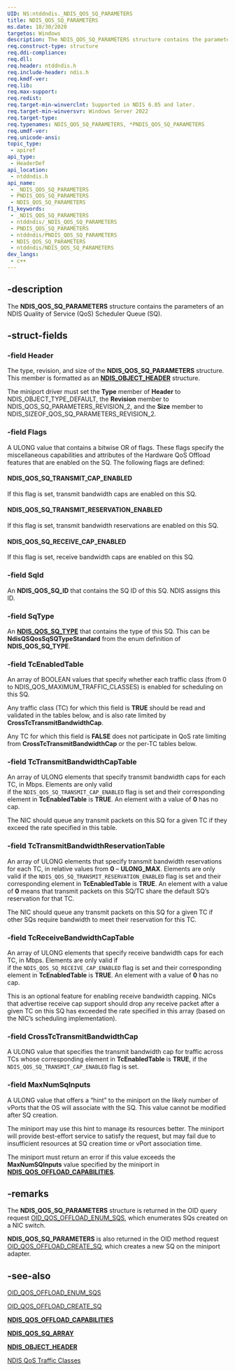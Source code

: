 ```yaml
---
UID: NS:ntddndis._NDIS_QOS_SQ_PARAMETERS
title: NDIS_QOS_SQ_PARAMETERS
ms.date: 10/30/2020
targetos: Windows
description: The NDIS_QOS_SQ_PARAMETERS structure contains the parameters of an NDIS Quality of Service (QoS) Scheduler Queue (SQ).
req.construct-type: structure
req.ddi-compliance: 
req.dll: 
req.header: ntddndis.h
req.include-header: ndis.h
req.kmdf-ver: 
req.lib: 
req.max-support: 
req.redist: 
req.target-min-winverclnt: Supported in NDIS 6.85 and later.
req.target-min-winversvr: Windows Server 2022
req.target-type: 
req.typenames: NDIS_QOS_SQ_PARAMETERS, *PNDIS_QOS_SQ_PARAMETERS
req.umdf-ver: 
req.unicode-ansi: 
topic_type:
 - apiref
api_type:
 - HeaderDef
api_location:
 - ntddndis.h
api_name:
 - _NDIS_QOS_SQ_PARAMETERS
 - PNDIS_QOS_SQ_PARAMETERS
 - NDIS_QOS_SQ_PARAMETERS
f1_keywords:
 - _NDIS_QOS_SQ_PARAMETERS
 - ntddndis/_NDIS_QOS_SQ_PARAMETERS
 - PNDIS_QOS_SQ_PARAMETERS
 - ntddndis/PNDIS_QOS_SQ_PARAMETERS
 - NDIS_QOS_SQ_PARAMETERS
 - ntddndis/NDIS_QOS_SQ_PARAMETERS
dev_langs:
 - c++
---
```


## -description

The **NDIS_QOS_SQ_PARAMETERS** structure contains the parameters of an NDIS Quality of Service (QoS) Scheduler Queue (SQ).

## -struct-fields

### -field Header

The type, revision, and size of the **NDIS_QOS_SQ_PARAMETERS** structure. This member is formatted as an [**NDIS_OBJECT_HEADER**](../objectheader/ns-objectheader-ndis_object_header.md) structure.

The miniport driver must set the **Type** member of **Header** to NDIS_OBJECT_TYPE_DEFAULT, the **Revision** member to NDIS_QOS_SQ_PARAMETERS_REVISION_2, and the **Size** member to NDIS_SIZEOF_QOS_SQ_PARAMETERS_REVISION_2.

### -field Flags

A ULONG value that contains a bitwise OR of flags. These flags specify the miscellaneous capabilities and attributes of the Hardware QoS Offload features that are enabled on the SQ. The following flags are defined:

#### NDIS_QOS_SQ_TRANSMIT_CAP_ENABLED

If this flag is set, transmit bandwidth caps are enabled on this SQ.

#### NDIS_QOS_SQ_TRANSMIT_RESERVATION_ENABLED

If this flag is set, transmit bandwidth reservations are enabled on this SQ.

#### NDIS_QOS_SQ_RECEIVE_CAP_ENABLED

If this flag is set, receive bandwidth caps are enabled on this SQ.

### -field SqId

An **NDIS_QOS_SQ_ID** that contains the SQ ID of this SQ. NDIS assigns this ID.

### -field SqType

An [**NDIS_QOS_SQ_TYPE**](ne-ntddndis-ndis_qos_sq_type.md) that contains the type of this SQ. This can be **NdisQSQosSqSQTypeStandard** from the enum definition of **NDIS_QOS_SQ_TYPE**.

### -field TcEnabledTable

An array of BOOLEAN values that specify whether each traffic class (from 0 to NDIS_QOS_MAXIMUM_TRAFFIC_CLASSES) is enabled for scheduling on this SQ.  

Any traffic class (TC) for which this field is **TRUE** should be read and validated in the tables below, and is also rate limited by **CrossTcTransmitBandwidthCap**.

Any TC for which this field is **FALSE** does not participate in QoS rate limiting from **CrossTcTransmitBandwidthCap** or the per-TC tables below.

### -field TcTransmitBandwidthCapTable

An array of ULONG elements that specify transmit bandwidth caps for each TC, in Mbps. Elements are only valid if the `NDIS_QOS_SQ_TRANSMIT_CAP_ENABLED` flag is set and their corresponding element in **TcEnabledTable** is **TRUE**. An element with a value of **0** has no cap.

The NIC should queue any transmit packets on this SQ for a given TC if they exceed the rate specified in this table.

### -field TcTransmitBandwidthReservationTable

An array of ULONG elements that specify transmit bandwidth reservations for each TC, in relative values from **0** – **ULONG_MAX**. Elements are only valid if the `NDIS_QOS_SQ_TRANSMIT_RESERVATION_ENABLED` flag is set and their corresponding element in **TcEnabledTable** is **TRUE**. An element with a value of **0** means that transmit packets on this SQ/TC share the default SQ’s reservation for that TC.

The NIC should queue any transmit packets on this SQ for a given TC if other SQs require bandwidth to meet their reservation for this TC.

### -field TcReceiveBandwidthCapTable

An array of ULONG elements that specify receive bandwidth caps for each TC, in Mbps. Elements are only valid if if the `NDIS_QOS_SQ_RECEIVE_CAP_ENABLED` flag is set and their corresponding element in **TcEnabledTable** is **TRUE**. An element with a value of **0** has no cap.

This is an optional feature for enabling receive bandwidth capping. NICs that advertise receive cap support should drop any receive packet after a given TC on this SQ has exceeded the rate specified in this array (based on the NIC’s scheduling implementation).  

### -field CrossTcTransmitBandwidthCap

A ULONG value that specifies the transmit bandwidth cap for traffic across TCs whose corresponding element in **TcEnabledTable** is **TRUE**, if the `NDIS_QOS_SQ_TRANSMIT_CAP_ENABLED` flag is set.

### -field MaxNumSqInputs

A ULONG value that offers a “hint” to the miniport on the likely number of vPorts that the OS will associate with the SQ. This value cannot be modified after SQ creation.

The miniport may use this hint to manage its resources better. The miniport will provide best-effort service to satisfy the request, but may fail due to insufficient resources at SQ creation time or vPort association time.

The miniport must return an error if this value exceeds the **MaxNumSQInputs** value specified by the miniport in [**NDIS_QOS_OFFLOAD_CAPABILITIES**](ns-ntddndis-ndis_qos_offload_capabilities.md).

## -remarks

The **NDIS_QOS_SQ_PARAMETERS** structure is returned in the OID query request [OID_QOS_OFFLOAD_ENUM_SQS](/windows-hardware/drivers/network/oid-qos-offload-enum-sqs), which enumerates SQs created on a NIC switch.

**NDIS_QOS_SQ_PARAMETERS** is also returned in the OID method request [OID_QOS_OFFLOAD_CREATE_SQ](/windows-hardware/drivers/network/oid-qos-offload-create-sq), which creates a new SQ on the miniport adapter.

## -see-also

[OID_QOS_OFFLOAD_ENUM_SQS](/windows-hardware/drivers/network/oid-qos-offload-enum-sqs)

[OID_QOS_OFFLOAD_CREATE_SQ](/windows-hardware/drivers/network/oid-qos-offload-create-sq)

[**NDIS_QOS_OFFLOAD_CAPABILITIES**](ns-ntddndis-ndis_qos_offload_capabilities.md)

[**NDIS_QOS_SQ_ARRAY**](ns-ntddndis-ndis_qos_sq_parameters_enum_array.md)

[**NDIS_OBJECT_HEADER**](../objectheader/ns-objectheader-ndis_object_header.md)

[NDIS QoS Traffic Classes](/windows-hardware/drivers/network/ndis-qos-traffic-classes)